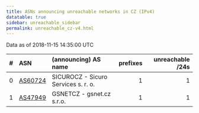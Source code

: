 ```yaml
---
title: ASNs announcing unreachable networks in CZ (IPv4)
datatable: true
sidebar: unreachable_sidebar
permalink: unreachable_cz-v4.html
---
```


Data as of 2018-11-15 14:35:00 UTC


<div class="datatable-begin"></div>

|   # | ASN                                    | (announcing) AS name                |   prefixes |   unreachable /24s |
|----:|:---------------------------------------|:------------------------------------|-----------:|-------------------:|
|   0 | [AS60724](unreachable_AS60724-v4.html) | SICUROCZ - Sicuro Services s. r. o. |          1 |                  1 |
|   1 | [AS47949](unreachable_AS47949-v4.html) | GSNETCZ - gsnet.cz s.r.o.           |          1 |                  1 |

<div class="datatable-end"></div>